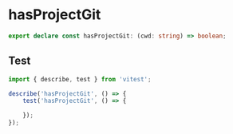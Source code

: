 # hasProjectGit
```ts
export declare const hasProjectGit: (cwd: string) => boolean;

```

## Test
```ts
import { describe, test } from 'vitest';

describe('hasProjectGit', () => {
    test('hasProjectGit', () => {

    });
});
```
